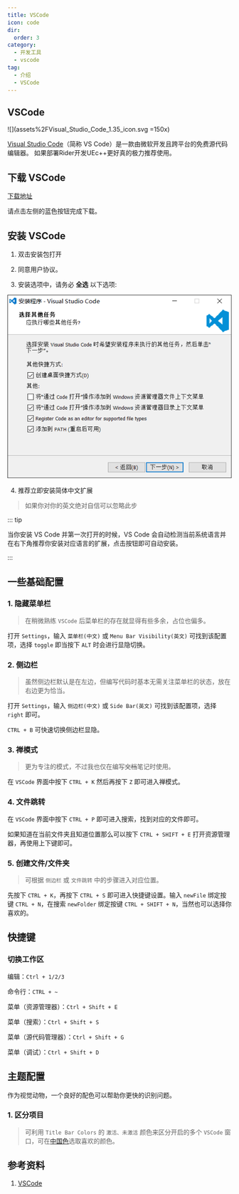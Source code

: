 ```yaml
---
title: VSCode
icon: code
dir:
  order: 3
category:
  - 开发工具
  - vscode
tag:
  - 介绍
  - VSCode
---
```


## VSCode
![](assets%2FVisual_Studio_Code_1.35_icon.svg =150x)

[Visual Studio Code](https://code.visualstudio.com/docs)（简称 VS Code）是一款由微软开发且跨平台的免费源代码编辑器。
如果部署Rider开发UEc++更好真的极力推荐使用。
## 下载 VSCode

[下载地址](https://code.visualstudio.com/)

<ChatMessage avatar="../../assets/emoji/blzt.png" :avatarWidth="40">
请点击左侧的蓝色按钮完成下载。
</ChatMessage>


## 安装 VSCode

1. 双击安装包打开

2. 同意用户协议。

3. 安装选项中，请务必 **全选** 以下选项:

![安装 VS Code](assets%2Fvscode-install-13810796.png)


4. 推荐立即安装简体中文扩展
> 如果你对你的英文绝对自信可以忽略此步

   ::: tip

   当你安装 VS Code 并第一次打开的时候，VS Code 会自动检测当前系统语言并在右下角推荐你安装对应语言的扩展，点击按钮即可自动安装。

   :::
## 一些基础配置
### 1. 隐藏菜单栏

> 在稍微熟练 `VSCode` 后菜单栏的存在就显得有些多余，占位也偏多。

打开 `Settings`，输入 `菜单栏(中文)` 或 `Menu Bar Visibility(英文)` 可找到该配置项，选择 `toggle` 即当按下 `ALT` 时会进行显隐切换。

### 2. 侧边栏

> 虽然侧边栏默认是在左边，但编写代码时基本无需关注菜单栏的状态，放在右边更为恰当。

打开 `Settings`，输入 `侧边栏(中文)` 或 `Side Bar(英文)` 可找到该配置项，选择 `right` 即可。

`CTRL + B` 可快速切换侧边栏显隐。

### 3. 禅模式

> 更为专注的模式，不过我也仅在编写~~文档~~笔记时使用。

在 `VSCode` 界面中按下 `CTRL + K` 然后再按下 `Z` 即可进入禅模式。

### 4. 文件跳转

在 `VSCode` 界面中按下 `CTRL + P` 即可进入搜索，找到对应的文件即可。

如果知道在当前文件夹且知道位置那么可以按下  `CTRL + SHIFT + E` 打开资源管理器，再使用上下键即可。

### 5. 创建文件/文件夹

> 可根据 `侧边栏` 或 `文件跳转` 中的步骤进入对应位置。

先按下 `CTRL + K`，再按下 `CTRL + S` 即可进入快捷键设置。输入 `newFile` 绑定按键 `CTRL + N`，在搜索 `newFolder` 绑定按键 `CTRL + SHIFT + N`，当然也可以选择你喜欢的。

## 快捷键

### 切换工作区

编辑：`Ctrl + 1/2/3`

命令行：`CTRL + ~`

菜单（资源管理器）：`Ctrl + Shift + E`

菜单（搜索）：`Ctrl + Shift + S`

菜单（源代码管理器）：`Ctrl + Shift + G`

菜单（调试）：`Ctrl + Shift + D`

## 主题配置

作为视觉动物，一个良好的配色可以帮助你更快的识别问题。

### 1. 区分项目

>可利用 `Title Bar Colors` 的 `激活、未激活` 颜色来区分开启的多个 `VSCode` 窗口，可在[中国色](http://zhongguose.com/)选取喜欢的颜色。


## 参考资料

1. [VSCode](https://code.visualstudio.com/docs)
